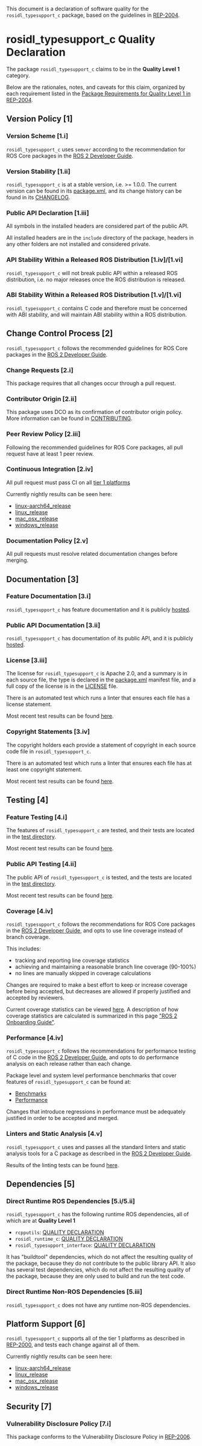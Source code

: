 This document is a declaration of software quality for the `rosidl_typesupport_c` package, based on the guidelines in [REP-2004](https://www.ros.org/reps/rep-2004.html).

# rosidl_typesupport_c Quality Declaration

The package `rosidl_typesupport_c` claims to be in the **Quality Level 1** category.

Below are the rationales, notes, and caveats for this claim, organized by each requirement listed in the [Package Requirements for Quality Level 1 in REP-2004](https://www.ros.org/reps/rep-2004.html).

## Version Policy [1]

### Version Scheme [1.i]

`rosidl_typesupport_c` uses `semver` according to the recommendation for ROS Core packages in the [ROS 2 Developer Guide](https://docs.ros.org/en/rolling/Contributing/Developer-Guide.html#versioning).

### Version Stability [1.ii]

`rosidl_typesupport_c` is at a stable version, i.e. >= 1.0.0. The current version can be found in its [package.xml](./package.xml), and its change history can be found in its [CHANGELOG](./CHANGELOG.rst).

### Public API Declaration [1.iii]

All symbols in the installed headers are considered part of the public API.

All installed headers are in the `include` directory of the package, headers in any other folders are not installed and considered private.

### API Stability Within a Released ROS Distribution [1.iv]/[1.vi]

`rosidl_typesupport_c` will not break public API within a released ROS distribution, i.e. no major releases once the ROS distribution is released.

### ABI Stability Within a Released ROS Distribution [1.v]/[1.vi]

`rosidl_typesupport_c` contains C code and therefore must be concerned with ABI stability, and will maintain ABI stability within a ROS distribution.

## Change Control Process [2]

`rosidl_typesupport_c` follows the recommended guidelines for ROS Core packages in the [ROS 2 Developer Guide](https://docs.ros.org/en/rolling/Contributing/Developer-Guide.html#quality-practices).

### Change Requests [2.i]

This package requires that all changes occur through a pull request.

### Contributor Origin [2.ii]

This package uses DCO as its confirmation of contributor origin policy.
More information can be found in [CONTRIBUTING](../CONTRIBUTING.md).

### Peer Review Policy [2.iii]

Following the recommended guidelines for ROS Core packages, all pull request have at least 1 peer review.

### Continuous Integration [2.iv]

All pull request must pass CI on all [tier 1 platforms](https://www.ros.org/reps/rep-2000.html#support-tiers)

Currently nightly results can be seen here:
* [linux-aarch64_release](https://ci.ros2.org/view/nightly/job/nightly_linux-aarch64_release/lastBuild/testReport/rosidl_typesupport_c/)
* [linux_release](https://ci.ros2.org/view/nightly/job/nightly_linux_release/lastBuild/testReport/rosidl_typesupport_c/)
* [mac_osx_release](https://ci.ros2.org/view/nightly/job/nightly_osx_release/lastBuild/testReport/rosidl_typesupport_c/)
* [windows_release](https://ci.ros2.org/view/nightly/job/nightly_win_rel/lastBuild/testReport/rosidl_typesupport_c/)

### Documentation Policy [2.v]

All pull requests must resolve related documentation changes before merging.

## Documentation [3]

### Feature Documentation [3.i]

`rosidl_typesupport_c` has feature documentation and it is publicly [hosted](docs/FEATURES.md).

### Public API Documentation [3.ii]

`rosidl_typesupport_c` has documentation of its public API, and it is publicly [hosted](http://docs.ros2.org/latest/api/rosidl_typesupport_c/index.html).

### License [3.iii]

The license for `rosidl_typesupport_c` is Apache 2.0, and a summary is in each source file, the type is declared in the [package.xml](package.xml) manifest file, and a full copy of the license is in the [LICENSE](../LICENSE) file.

There is an automated test which runs a linter that ensures each file has a license statement.

Most recent test results can be found [here](http://ci.ros2.org/job/nightly_linux_release/lastBuild/testReport/rosidl_typesupport_c/copyright).

### Copyright Statements [3.iv]

The copyright holders each provide a statement of copyright in each source code file in `rosidl_typesupport_c`.

There is an automated test which runs a linter that ensures each file has at least one copyright statement.

Most recent test results can be found [here](http://ci.ros2.org/job/nightly_linux_release/lastBuild/testReport/rosidl_typesupport_c/copyright).

## Testing [4]

### Feature Testing [4.i]

The features of `rosidl_typesupport_c` are tested, and their tests are located in the [test directory](https://github.com/ros2/rosidl_typesupport/tree/master/rosidl_typesupport_c/test).

Most recent test results can be found [here](https://ci.ros2.org/job/nightly_linux_release/lastBuild/testReport/rosidl_typesupport_c).

### Public API Testing [4.ii]

The public API of `rosidl_typesupport_c` is tested, and the tests are located in the [test directory](https://github.com/ros2/rosidl_typesupport/tree/master/rosidl_typesupport_c/test).

Most recent test results can be found [here](https://ci.ros2.org/job/nightly_linux_release/lastBuild/testReport/rosidl_typesupport_c).

### Coverage [4.iv]

`rosidl_typesupport_c` follows the recommendations for ROS Core packages in the [ROS 2 Developer Guide](https://docs.ros.org/en/rolling/Contributing/Developer-Guide.html#code-coverage), and opts to use line coverage instead of branch coverage.

This includes:

- tracking and reporting line coverage statistics
- achieving and maintaining a reasonable branch line coverage (90-100%)
- no lines are manually skipped in coverage calculations

Changes are required to make a best effort to keep or increase coverage before being accepted, but decreases are allowed if properly justified and accepted by reviewers.

Current coverage statistics can be viewed [here](https://ci.ros2.org/job/nightly_linux_coverage/lastSuccessfulBuild/cobertura/src_ros2_rosidl_typesupport_rosidl_typesupport_c_src/). A description of how coverage statistics are calculated is summarized in this page ["ROS 2 Onboarding Guide"](https://docs.ros.org/en/rolling/Contributing/Developer-Guide.html#note-on-coverage-runs).

### Performance [4.iv]

`rosidl_typesupport_c` follows the recommendations for performance testing of C code in the [ROS 2 Developer Guide](https://docs.ros.org/en/rolling/Contributing/Developer-Guide.html#performance), and opts to do performance analysis on each release rather than each change.

Package level and system level performance benchmarks that cover features of `rosidl_typesupport_c` can be found at:
* [Benchmarks](http://build.ros2.org/view/Rci/job/Rci__benchmark_ubuntu_focal_amd64/BenchmarkTable/)
* [Performance](http://build.ros2.org/view/Rci/job/Rci__nightly-performance_ubuntu_focal_amd64/lastCompletedBuild/)

Changes that introduce regressions in performance must be adequately justified in order to be accepted and merged.

### Linters and Static Analysis [4.v]

`rosidl_typesupport_c` uses and passes all the standard linters and static analysis tools for a C package as described in the [ROS 2 Developer Guide](https://docs.ros.org/en/rolling/Contributing/Developer-Guide.html#linters-and-static-analysis).

Results of the linting tests can be found [here](https://ci.ros2.org/job/nightly_linux_release/lastBuild/testReport/rosidl_typesupport_c/).

## Dependencies [5]

### Direct Runtime ROS Dependencies [5.i/5.ii]

`rosidl_typesupport_c` has the following runtime ROS dependencies, all of which are at **Quality Level 1**
* `rcpputils`: [QUALITY DECLARATION](https://github.com/ros2/rcpputils/tree/master/QUALITY_DECLARATION.md)
* `rosidl_runtime_c`: [QUALITY DECLARATION](https://github.com/ros2/rosidl/tree/master/rosidl_runtime_c/QUALITY_DECLARATION.md)
* `rosidl_typesupport_interface`: [QUALITY DECLARATION](https://github.com/ros2/rosidl/tree/master/rosidl_typesupport_interface/QUALITY_DECLARATION.md)

It has "buildtool" dependencies, which do not affect the resulting quality of the package, because they do not contribute to the public library API.
It also has several test dependencies, which do not affect the resulting quality of the package, because they are only used to build and run the test code.

### Direct Runtime Non-ROS Dependencies [5.iii]

`rosidl_typesupport_c` does not have any runtime non-ROS dependencies.

## Platform Support [6]

`rosidl_typesupport_c` supports all of the tier 1 platforms as described in [REP-2000](https://www.ros.org/reps/rep-2000.html#support-tiers), and tests each change against all of them.

Currently nightly results can be seen here:
* [linux-aarch64_release](https://ci.ros2.org/view/nightly/job/nightly_linux-aarch64_release/lastBuild/testReport/rosidl_typesupport_c/)
* [linux_release](https://ci.ros2.org/view/nightly/job/nightly_linux_release/lastBuild/testReport/rosidl_typesupport_c/)
* [mac_osx_release](https://ci.ros2.org/view/nightly/job/nightly_osx_release/lastBuild/testReport/rosidl_typesupport_c/)
* [windows_release](https://ci.ros2.org/view/nightly/job/nightly_win_rel/lastBuild/testReport/rosidl_typesupport_c/)

## Security [7]

### Vulnerability Disclosure Policy [7.i]

This package conforms to the Vulnerability Disclosure Policy in [REP-2006](https://www.ros.org/reps/rep-2006.html).
